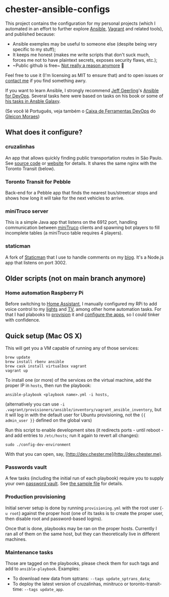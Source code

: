 # chester-ansible-configs

This project contains the configuration for my personal projects (which I automated in an effort to further explore [Ansible][7], [Vagrant][12] and related tools), and published because:

- Ansible exemples may be useful to someone else (despite being very specific to my stuff);
- It keeps me honest (makes me write scripts that don't suck much, forces me not to have plaintext secrets, exposes security flaws, etc.);
- ~Public github is free~ [Not really a reason anymore](https://github.blog/2019-01-07-new-year-new-github/) 🎉

Feel free to use it (I'm licensing as MIT to ensure that) and to open issues or [contact me][6] if you find something awry.

If you want to learn Ansible, I strongly recommend [Jeff Geerling][11]'s [Ansible for DevOps][8]. Several tasks here were based on tasks on his book or some of [his tasks in Ansble Galaxy](15).

(Se você lê Português, veja também o [Caixa de Ferramentas DevOps][9] do [Gleicon Moraes][10])

## What does it configure?

### cruzalinhas

An app that allows quickly finding public transportation routes in São Paulo. See [source code][1] or [website][3] for details. It shares the same nginx with the Toronto Transit (below).

### Toronto Transit for Pebble

Back-end for a Pebble app that finds the nearest bus/streetcar stops and shows how long it will take for the next vehicles to arrive.

### miniTruco server

This is a simple Java app that listens on the 6912 port, handling communication between [miniTruco][2] clients and spawning bot players to fill incomplete tables (a miniTruco table requires 4 players).

### staticman

A fork of [Staticman](https://staticman.net/) that I use to handle comments on my [blog][4]. It's a Node.js app that listens on port 3002.

## Older scripts (not on main branch anymore)

### Home automation Raspberry Pi

Before switching to [Home Assistant](https://www.home-assistant.io/), I manually configured my RPi to add voice control to my [lights](https://chester.me/archives/2017/12/controlling-rf-outlets-from-a-raspberry-pi/) and [TV](https://chester.me/archives/2017/12/voice-control-for-a-non-smart-tv-with-google-home-raspberry-pi-lirc-nginx-lua-ifttt/), among other home automation tasks. For that I had plabooks to [provision](https://github.com/chesterbr/chester-ansible-configs/blob/36c13da4df04f51c54cab9d2d7b0e228300f8843/rpi_provisioning.yml) it and [configure the apps](https://github.com/chesterbr/chester-ansible-configs/blob/36c13da4df04f51c54cab9d2d7b0e228300f8843/rpi.yml), so I could tinker with confidence.

## Quick setup (Mac OS X)

This will get you a VM capable of running any of those services:

```
brew update
brew install rbenv ansible
brew cask install virtualbox vagrant
vagrant up
```

To install one (or more) of the services on the virtual machine, add the proper IP in `hosts`, then run the playbook:

```
ansible-playbook <playbook name>.yml -i hosts,
```

(alternatively you can use `-i .vagrant/provisioners/ansible/inventory/vagrant_ansible_inventory`, but it will log in with the default user for Ubuntu provisioning, not the `{{ admin_user }}` defined on the global vars)

Run this script to enable development sites (it redirects ports - until reboot - and add entries to `/etc/hosts`; run it again to revert all changes):
```
sudo ./config-dev-environment
```

With that you can open, say, [http://dev.chester.me](http://dev.chester.me).

### Passwords vault

A few tasks (including the initial run of each playbook) require you to supply your own [password vault][13]. See [the sample file][14] for details.

### Production provisioning

Initial server setup is done by running `provisioning.yml` with the root user (`-u root`) against the proper host (one of its tasks is to create the proper user, then disable root and password-based logins).

Once that is done, playbooks may be ran on the proper hosts. Currently I ran all of them on the same host, but they can theoretically live in different machines.

### Maintenance tasks

Those are tagged on the playbooks, please check them for such tags and add to `ansible-playbook`. Examples:

- To download new data from sptrans: `--tags update_sptrans_data`;
- To deploy the latest version of cruzalinhas, minitruco or toronto-transit-time: `--tags update_app`.


[1]: https://github.com/chesterbr/cruzalinhas
[2]: https://github.com/chesterbr/minitruco-android
[3]: http://cruzalinhas.chester.me
[4]: http://chester.me
[5]: https://github.com/chesterbr/octopress
[6]: mailto:cd@pobox.com?subject=chester-website-configs
[7]: http://www.ansible.com
[8]: https://leanpub.com/ansible-for-devops
[9]: http://www.casadocodigo.com.br/products/livro-ferramentas-devops
[10]: https://github.com/gleicon
[11]: https://github.com/geerlingguy
[12]: https://www.vagrantup.com/
[13]: http://docs.ansible.com/ansible/playbooks_vault.html
[14]: https://github.com/chesterbr/chester-ansible-configs/blob/main/roles/chesterbr.vault/vars/vault.yml.SAMPLE
[15]: https://galaxy.ansible.com/geerlingguy/
